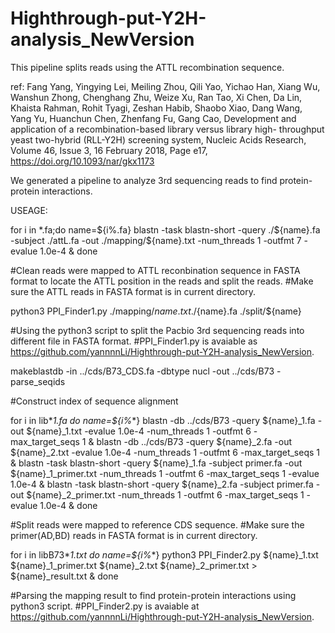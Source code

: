 # Highthrough-put-Y2H-analysis_NewVersion
This pipeline splits reads using the ATTL recombination sequence.

ref:
Fang Yang, Yingying Lei, Meiling Zhou, Qili Yao, Yichao Han, Xiang Wu, Wanshun Zhong, Chenghang Zhu, Weize Xu, Ran Tao, Xi Chen, Da Lin, Khaista Rahman, Rohit Tyagi, Zeshan Habib, Shaobo Xiao, Dang Wang, Yang Yu, Huanchun Chen, Zhenfang Fu, Gang Cao, Development and application of a recombination-based library versus library high- throughput yeast two-hybrid (RLL-Y2H) screening system, Nucleic Acids Research, Volume 46, Issue 3, 16 February 2018, Page e17, https://doi.org/10.1093/nar/gkx1173

We generated a pipeline to analyze 3rd sequencing reads to find protein-protein interactions.

USEAGE:

for i in *.fa;do
name=${i%.fa}
blastn -task blastn-short -query ./${name}.fa -subject ./attL.fa -out ./mapping/${name}.txt -num_threads 1 -outfmt 7 -evalue 1.0e-4 &
done


#Clean reads were mapped to ATTL reconbination sequence in FASTA format to locate the ATTL position in the reads and split the reads.
#Make sure the ATTL reads in FASTA format is in current directory.

python3 PPI_Finder1.py ./mapping/${name}.txt ./${name}.fa ./split/${name}


#Using the python3 script to split the Pacbio 3rd sequencing reads into different file in FASTA format.
#PPI_Finder1.py is avaiable as https://github.com/yannnnLi/Highthrough-put-Y2H-analysis_NewVersion.

makeblastdb -in ../cds/B73_CDS.fa -dbtype nucl -out ../cds/B73 -parse_seqids


#Construct index of sequence alignment


for i in lib*_1.fa
do
name=${i%_*}
blastn -db ../cds/B73 -query ${name}_1.fa -out ${name}_1.txt -evalue 1.0e-4 -num_threads 1 -outfmt 6 -max_target_seqs 1 &
blastn -db ../cds/B73 -query ${name}_2.fa -out ${name}_2.txt -evalue 1.0e-4 -num_threads 1 -outfmt 6 -max_target_seqs 1 &
blastn -task blastn-short -query ${name}_1.fa -subject primer.fa -out ${name}_1_primer.txt -num_threads 1 -outfmt 6 -max_target_seqs 1 -evalue 1.0e-4 &
blastn -task blastn-short -query ${name}_2.fa -subject primer.fa -out ${name}_2_primer.txt -num_threads 1 -outfmt 6 -max_target_seqs 1 -evalue 1.0e-4 &
done


#Split reads were mapped to reference CDS sequence.
#Make sure the primer(AD,BD) reads in FASTA format is in current directory.

for i in libB73*_1.txt
do
name=${i%_*}
python3 PPI_Finder2.py ${name}_1.txt ${name}_1_primer.txt ${name}_2.txt ${name}_2_primer.txt > ${name}_result.txt &
done


#Parsing the mapping result to find protein-protein interactions using python3 script.
#PPI_Finder2.py is avaiable at https://github.com/yannnnLi/Highthrough-put-Y2H-analysis_NewVersion.
